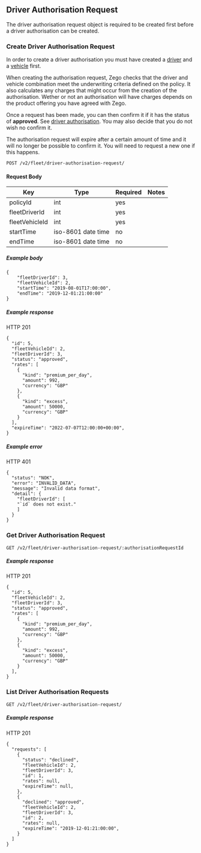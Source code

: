 ## Driver Authorisation Request

The driver authorisation request object is required to be created first before a driver authorisation can be created.

### Create Driver Authorisation Request

In order to create a driver authorisation you must have created a [driver](./docs/driver_endpoint.md) and a [vehicle](./docs/vehicle_endpoint.md) first.

When creating the authorisation request, Zego checks that the driver and vehicle combination meet the underwriting criteria defined on the policy. It also calculates any charges that might occur from the creation of the authorisation. Wether or not an authorisation will have charges depends on the product offering you have agreed with Zego.

Once a request has been made, you can then confirm it if it has the status of **approved**. See [driver authorisation](./driver_authorisation_endpoint.md). You may also decide that you do not wish no confirm it.

The authorisation request will expire after a certain amount of time and it will no longer be possible to confirm it. You will need to request a new one if this happens.

`POST /v2/fleet/driver-authorisation-request/`

#### Request Body

| Key | Type | Required | Notes |
| --- | --- | --- | --- |
| policyId | int | yes |  |
| fleetDriverId | int | yes |  |
| fleetVehicleId | int | yes |  |
| startTime | iso-8601 date time | no |  |
| endTime | iso-8601 date time | no |  |

##### Example body

```
{
    "fleetDriverId": 3,
    "fleetVehicleId": 2,
    "startTime": "2019-08-01T17:00:00",
    "endTime": "2019-12-01:21:00:00"
}
```

##### Example response

HTTP 201

```
{
  "id": 5,
  "fleetVehicleId": 2,
  "fleetDriverId": 3,
  "status": "approved",
  "rates": [
    {
      "kind": "premium_per_day",
      "amount": 992,
      "currency": "GBP"
    },
    {
      "kind": "excess",
      "amount": 50000,
      "currency": "GBP"
    }
  ],
  "expireTime": "2022-07-07T12:00:00+00:00",
}
```

##### Example error

HTTP 401

```
{
  "status": "NOK",
  "error": "INVALID_DATA",
  "message": "Invalid data format",
  "detail": {
    "fleetDriverId": [
    "`id` does not exist."
    ]
  }
}
```

### Get Driver Authorisation Request

`GET /v2/fleet/driver-authorisation-request/:authorisationRequestId`

##### Example response

HTTP 201

```
{
  "id": 5,
  "fleetVehicleId": 2,
  "fleetDriverId": 3,
  "status": "approved",
  "rates": [
    {
      "kind": "premium_per_day",
      "amount": 992,
      "currency": "GBP"
    },
    {
      "kind": "excess",
      "amount": 50000,
      "currency": "GBP"
    }
  ],
}
```

### List Driver Authorisation Requests

`GET /v2/fleet/driver-authorisation-request/`

##### Example response

HTTP 201

```
{
  "requests": [
    {
      "status": "declined",
      "fleetVehicleId": 2,
      "fleetDriverId": 3,
      "id": 1,
      "rates": null,
      "expireTime": null,
    },
    {
      "declined": "approved",
      "fleetVehicleId": 2,
      "fleetDriverId": 3,
      "id": 2,
      "rates": null,
      "expireTime": "2019-12-01:21:00:00",
    }
  ]
}
```

